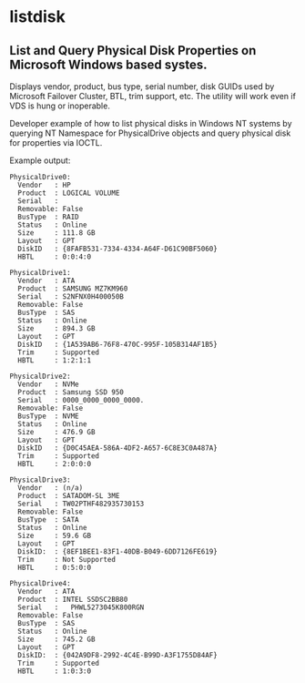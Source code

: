 # listdisk
## List and Query Physical Disk Properties on Microsoft Windows based systes.

Displays vendor, product, bus type, serial number, disk GUIDs used by Microsoft Failover Cluster, BTL, trim support, etc. The utility will work even if VDS is hung or inoperable. 

Developer example of how to list physical disks in Windows NT systems by querying NT Namespace for PhysicalDrive objects and query physical disk for properties via IOCTL.

Example output:

```
PhysicalDrive0:
  Vendor   : HP
  Product  : LOGICAL VOLUME
  Serial   :
  Removable: False
  BusType  : RAID
  Status   : Online
  Size     : 111.8 GB
  Layout   : GPT
  DiskID   : {8FAFB531-7334-4334-A64F-D61C90BF5060}
  HBTL     : 0:0:4:0

PhysicalDrive1:
  Vendor   : ATA
  Product  : SAMSUNG MZ7KM960
  Serial   : S2NFNX0H400050B
  Removable: False
  BusType  : SAS
  Status   : Online
  Size     : 894.3 GB
  Layout   : GPT
  DiskID   : {1A539AB6-76F8-470C-995F-105B314AF1B5}
  Trim     : Supported
  HBTL     : 1:2:1:1

PhysicalDrive2:
  Vendor   : NVMe
  Product  : Samsung SSD 950
  Serial   : 0000_0000_0000_0000.
  Removable: False
  BusType  : NVME
  Status   : Online
  Size     : 476.9 GB
  Layout   : GPT
  DiskID   : {D0C45AEA-586A-4DF2-A657-6C8E3C0A487A}
  Trim     : Supported
  HBTL     : 2:0:0:0

PhysicalDrive3:
  Vendor   : (n/a)
  Product  : SATADOM-SL 3ME
  Serial   : TW02PTHF482935730153
  Removable: False
  BusType  : SATA
  Status   : Online
  Size     : 59.6 GB
  Layout   : GPT
  DiskID:  : {8EF1BEE1-83F1-40DB-B049-6DD7126FE619}
  Trim     : Not Supported
  HBTL     : 0:5:0:0

PhysicalDrive4:
  Vendor   : ATA
  Product  : INTEL SSDSC2BB80
  Serial   :   PHWL5273045K800RGN
  Removable: False
  BusType  : SAS
  Status   : Online
  Size     : 745.2 GB
  Layout   : GPT
  DiskID:  : {042A9DF8-2992-4C4E-B99D-A3F1755D84AF}
  Trim     : Supported
  HBTL     : 1:0:3:0
```

